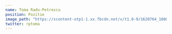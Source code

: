 ```yaml
---
name: Toma Radu-Petrescu
position: Pozitie
image_path: "https://scontent-otp1-1.xx.fbcdn.net/v/t1.0-9/1620764_1088548147836801_6922666912511857287_n.jpg?_nc_cat=102&oh=aec2fa8484119a00f2faaa61662a89d3&oe=5C5A7DA2"
twitter: rptoma
---
```

